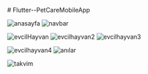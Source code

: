 #   F l u t t e r - - P e t C a r e M o b i l e A p p 


![anasayfa](https://github.com/senanurincekara/Flutter--PetCareMobileApp/assets/97362569/da66062c-741f-4371-ac53-5d76f70f9cae)
 ![navbar](https://github.com/senanurincekara/Flutter--PetCareMobileApp/assets/97362569/dea26a1a-1441-46ac-89a2-5a5126b4f032)

![evcilHayvan](https://github.com/senanurincekara/Flutter--PetCareMobileApp/assets/97362569/be404d36-0b4d-4603-8ae8-42dd89296c51)
![evcilhayvan2](https://github.com/senanurincekara/Flutter--PetCareMobileApp/assets/97362569/0bb69177-ba3a-4c86-85ac-32c8b82764f6)
![evcilhayvan3](https://github.com/senanurincekara/Flutter--PetCareMobileApp/assets/97362569/df6396cb-815c-48dc-9ac3-13f0f87ed69c)

![evcilhayvan4](https://github.com/senanurincekara/Flutter--PetCareMobileApp/assets/97362569/72803aa2-e0a1-436c-bb0c-a6690d654315)
![anılar](https://github.com/senanurincekara/Flutter--PetCareMobileApp/assets/97362569/228b9f5d-7349-4d59-b21f-141a158a5f02)

![takvim](https://github.com/senanurincekara/Flutter--PetCareMobileApp/assets/97362569/1efba4fc-a810-4d8a-8433-fcc5a4a8c6b1)

